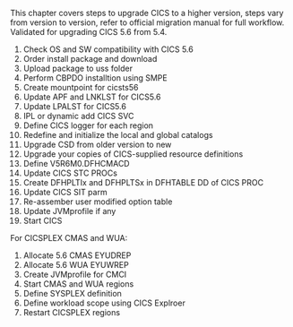 This chapter covers steps to upgrade CICS to a higher version, steps vary from version to version, refer to official migration manual for full workflow. Validated for upgrading CICS 5.6 from 5.4.

1. Check OS and SW compatibility with CICS 5.6
2. Order install package and download
3. Upload package to uss folder
4. Perform CBPDO installtion using SMPE
5. Create mountpoint for cicsts56
6. Update APF and LNKLST for CICS5.6
7. Update LPALST for CICS5.6
8. IPL or dynamic add CICS SVC
9. Define CICS logger for each region
10. Redefine and initialize the local and global catalogs
11. Upgrade CSD from older version to new
12. Upgrade your copies of CICS-supplied resource definitions
13. Define V5R6M0.DFHCMACD
14. Update CICS STC PROCs
15. Create DFHPLTIx and DFHPLTSx in DFHTABLE DD of CICS PROC
16. Update CICS SIT parm
17. Re-assember user modified option table
18. Update JVMprofile if any
19. Start CICS

For CICSPLEX CMAS and WUA:
1. Allocate 5.6 CMAS EYUDREP
2. Allocate 5.6 WUA EYUWREP
3. Create JVMprofile for CMCI
4. Start CMAS and WUA regions
5. Define SYSPLEX definition
6. Define workload scope using CICS Explroer 
7. Restart CICSPLEX regions
